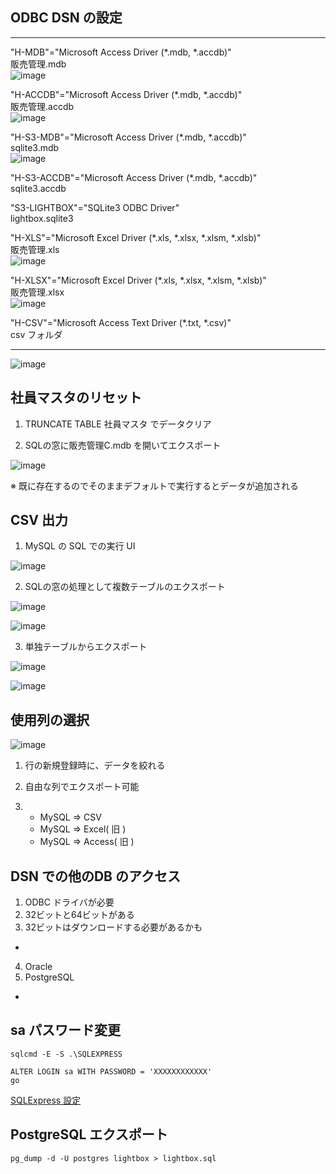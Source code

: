 ## ODBC DSN の設定

<hr>

"H-MDB"="Microsoft Access Driver (*.mdb, *.accdb)"\
販売管理.mdb\
![image](https://user-images.githubusercontent.com/1501327/143729055-9dd4089f-bb09-4ba5-9887-d2330c028b1c.png)


"H-ACCDB"="Microsoft Access Driver (*.mdb, *.accdb)"\
販売管理.accdb\
![image](https://user-images.githubusercontent.com/1501327/143729063-3146eca0-8de5-4caa-8f0f-af64e55318a5.png)


"H-S3-MDB"="Microsoft Access Driver (*.mdb, *.accdb)"\
sqlite3.mdb\
![image](https://user-images.githubusercontent.com/1501327/143729074-43664298-b0c3-467b-bb8b-89ea63e9d10f.png)


"H-S3-ACCDB"="Microsoft Access Driver (*.mdb, *.accdb)"\
sqlite3.accdb

"S3-LIGHTBOX"="SQLite3 ODBC Driver"\
lightbox.sqlite3

"H-XLS"="Microsoft Excel Driver (*.xls, *.xlsx, *.xlsm, *.xlsb)"\
販売管理.xls\
![image](https://user-images.githubusercontent.com/1501327/143678677-6f2d536c-b4ac-445b-a7a4-8837bd31618b.png)


"H-XLSX"="Microsoft Excel Driver (*.xls, *.xlsx, *.xlsm, *.xlsb)"\
販売管理.xlsx\
![image](https://user-images.githubusercontent.com/1501327/143678811-07903abf-f945-49e3-b1eb-5fdf00f00b00.png)


"H-CSV"="Microsoft Access Text Driver (*.txt, *.csv)"\
csv フォルダ
<hr>

![image](https://user-images.githubusercontent.com/1501327/142143780-91c9bf8d-1086-446a-b72f-3788f8465aea.png)



## 社員マスタのリセット

1. TRUNCATE TABLE 社員マスタ でデータクリア 

2. SQLの窓に販売管理C.mdb を開いてエクスポート

![image](https://user-images.githubusercontent.com/1501327/138387502-19d0bc7a-3884-43fb-a633-d67a51944aab.png)

※ 既に存在するのでそのままデフォルトで実行するとデータが追加される


## CSV 出力

1. MySQL の SQL での実行 UI

![image](https://user-images.githubusercontent.com/1501327/138387988-0cb9f291-f2a0-4328-9876-033346d2299c.png)

2. SQLの窓の処理として複数テーブルのエクスポート

![image](https://user-images.githubusercontent.com/1501327/138388199-b8392a3e-e7e1-44d9-8ea2-5154e84edf10.png)

![image](https://user-images.githubusercontent.com/1501327/138388301-6975b7e8-95cd-4efb-83f5-70c9f0cf816b.png)

3. 単独テーブルからエクスポート

![image](https://user-images.githubusercontent.com/1501327/138388487-575ea0a7-9b03-4885-90c1-3fef819e38af.png)

![image](https://user-images.githubusercontent.com/1501327/138388659-9c9dde2e-374f-4af6-a57a-ce80996ec496.png)

## 使用列の選択

![image](https://user-images.githubusercontent.com/1501327/138394907-aedc1826-0393-40bc-9e7c-8c23460e81e1.png)

1. 行の新規登録時に、データを絞れる

2. 自由な列でエクスポート可能

3. - MySQL => CSV
   - MySQL => Excel( 旧 )
   - MySQL => Access( 旧 )

## DSN での他のDB のアクセス

1. ODBC ドライバが必要
2. 32ビットと64ビットがある
3. 32ビットはダウンロードする必要があるかも
-
4. Oracle
5. PostgreSQL
-

## sa パスワード変更
```
sqlcmd -E -S .\SQLEXPRESS
```

```
ALTER LOGIN sa WITH PASSWORD = 'XXXXXXXXXXXX'
go
```

[SQLExpress 設定](https://winofsql.jp/matrix/ginpro/patio.cgi?mode=view&no=228)


## PostgreSQL エクスポート

```
pg_dump -d -U postgres lightbox > lightbox.sql
```
